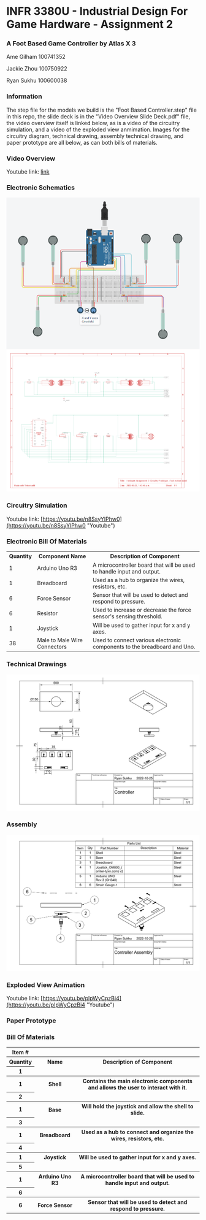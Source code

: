 # INFR 3380U - Industrial Design For Game Hardware - Assignment 2

### A Foot Based Game Controller by Atlas X 3

Ame Gilham 100741352

Jackie Zhou 100750922

Ryan Sukhu 100600038

### Information
The step file for the models we build is the "Foot Based Controller.step" file in this repo, the slide deck is in the "Video Overview Slide Deck.pdf" file, the video overview itself is linked below, as is a video of the circuitry simulation, and a video of the exploded view anmimation. Images for the circuitry diagram, technical drawing, assembly technical drawing, and paper prototype are all below, as can both bills of materials.

### Video Overview
Youtube link: [link](link "Youtube")

### Electronic Schematics

![Schematic1](Images/ElectronicSchematics.png)
![Schematic2](Images/ElectronicSchematics2.png)

### Circuitry Simulation

Youtube link: [https://youtu.be/n8SsyYlPhw0](https://youtu.be/n8SsyYlPhw0 "Youtube")

### Electronic Bill Of Materials

<table style="margin-left: auto; margin-right: auto;">
  <tr><th>Quantity</th>           <th>Component Name</th>                       <th>Description of Component</th></tr>
  <tr><td>1</td>   		  <td>Arduino Uno R3</td>                       <td>A microcontroller board that will be used to handle input and output.</td></tr>
  <tr><td>1</td>   		  <td>Breadboard</td>       	                <td>Used as a hub to organize the wires, resistors, etc.</td></tr>
  <tr><td>6</td>   		  <td>Force Sensor</td>               		<td>Sensor that will be used to detect and respond to pressure.</td></tr>
  <tr><td>6</td>   		  <td>Resistor</td>                   		<td>Used to increase or decrease the force sensor's sensing threshold.</td></tr>
  <tr><td>1</td>                  <td>Joystick</td>                   		<td>Will be used to gather input for x and y axes.</td></tr>
  <tr><td>38</td>                 <td>Male to Male Wire Connectors</td>       	<td>Used to connect various electronic components to the breadboard and Uno.</td></tr>
</table>
 

### Technical Drawings

![TechnicalDrawing](Images/TechnicalDrawing.png)

### Assembly

![Assembly](Images/AssemblyTechnicalDrawing.png)

### Exploded View Animation

Youtube link: [https://youtu.be/pIpWyCpzBi4](https://youtu.be/pIpWyCpzBi4 "Youtube")

### Paper Prototype



### Bill Of Materials

<table style="margin-left: auto; margin-right: auto;">
  <tr><th>Item #</th>           <tr><th>Quantity</th>           <th>Name</th>                       <th>Description of Component</th></tr>
  <tr><th>1</th>                <tr><th>1</th>           	<th>Shell</th>                      <th>Contains the main electronic components and allows the user to interact with it.</th></tr>
  <tr><th>2</th>                <tr><th>1</th>           	<th>Base</th>                       <th>Will hold the joystick and allow the shell to slide.</th></tr>
  <tr><th>3</th>                <tr><th>1</th>           	<th>Breadboard</th>                 <th>Used as a hub to connect and organize the wires, resistors, etc.</th></tr>
  <tr><th>4</th>                <tr><th>1</th>           	<th>Joystick</th>                   <th>Will be used to gather input for x and y axes.</th></tr>
  <tr><th>5</th>                <tr><th>1</th>           	<th>Arduino Uno R3</th>             <th>A microcontroller board that will be used to handle input and output.</th></tr>
  <tr><th>6</th>                <tr><th>6</th>           	<th>Force Sensor</th>               <th>Sensor that will be used to detect and respond to pressure.</th></tr>
</table>